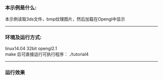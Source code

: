 ### 本示例是什么: ### 
本示例读取3ds文件，bmp纹理图片，然后加载在Opengl中显示  
  
  ------------------------------------------------------  
  
### 环境及运行方式: ###  
linux14.04  32bit  opengl2.1  
make 后可直接运行可执行程序： ./tutorial4  
  
  ------------------------------------------------------  
  
### 运行效果 ###

